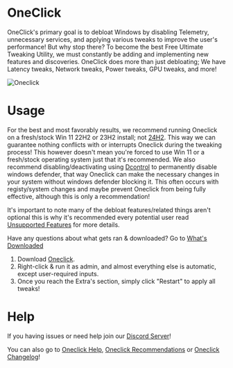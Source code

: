 # OneClick 
OneClick's primary goal is to debloat Windows by disabling Telemetry, unnecessary services, and applying various tweaks to improve the user's performance! But why stop there? To become the best Free Ultimate Tweaking Utility, we must constantly be adding and implementing new features and discoveries. OneClick does more than just debloating; We have Latency tweaks, Network tweaks, Power tweaks, GPU tweaks, and more!

![Oneclick](https://github.com/QuakedK/Oneclick/assets/124531365/a058ad27-6c3c-401d-911b-700421056cfb)

# Usage
For the best and most favorably results, we recommend running Oneclick on a fresh/stock Win 11 22H2 or 23H2 install; not [24H2](https://github.com/QuakedK/Oneclick/blob/main/Help/Windows%20Version%20Support.md). This way we can guarantee nothing conflicts with or interrupts Oneclick during the tweaking process!
This however doesn't mean you're forced to use Win 11 or a fresh/stock operating system just that it's recommended. We also recommend disabling/deactivating using [Dcontrol](https://www.sordum.org/9480/defender-control-v2-1/) to permanently disable windows defender, that way Oneclick can make the necessary changes in your system without windows defender blocking it. This often occurs with registy/system changes and maybe prevent Oneclick from being fully effective, although this is only a recommendation!

It's important to note many of the debloat features/related things aren't optional this is why it's recommended every potential user read
[Unsupported Features](https://github.com/QuakedK/Oneclick/blob/main/Unsupported%20Features.md) for more details.

Have any questions about what gets ran & downloaded?
Go to [What's Downloaded ](https://github.com/QuakedK/Oneclick/blob/main/Downloads/What%20gets%20downloaded.md) 

1. Download [Oneclick](https://github.com/QuakedK/Oneclick/releases/download/optimizer/Oneclick-V7.0.bat).
2. Right-click & run it as admin, and almost everything else is automatic, except user-required inputs.
3. Once you reach the Extra's section, simply click "Restart" to apply all tweaks!

# Help
If you having issues or need help join our [Discord Server](https://discord.gg/B8EmFVkdFU)!

You can also go to [Oneclick Help](https://github.com/QuakedK/Oneclick/blob/main/Help/Oneclick%20Help.md), [Oneclick Recommendations](https://github.com/QuakedK/Oneclick/blob/main/Help/Oneclick%20Recommendations.md) or [Oneclick Changelog](https://github.com/QuakedK/Oneclick/blob/main/Changelog.md)!






